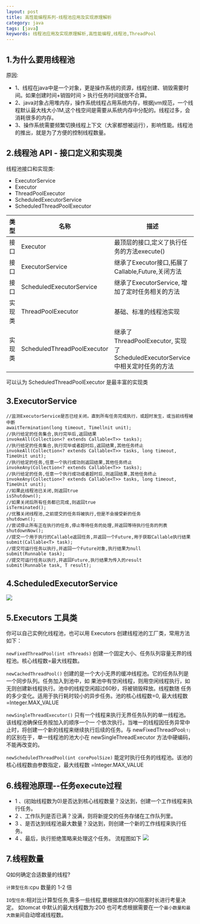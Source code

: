 ```yaml
---
layout: post 
title: 高性能编程系列-线程池应用及实现原理解析
category: java 
tags: [java]
keywords: 线程池应用及实现原理解析,高性能编程,线程池,ThreadPool
---
```


## 1.为什么要用线程池
原因:
 - 1、线程在java中是一个对象，更是操作系统的资源，线程创建、销毁需要时间。如果创建时间+销毁时间 > 执行任务时间就很不合算。
 - 2、java对象占用堆内存，操作系统线程占用系统内存，根据jvm规范，一个线程默认最大栈大小1M,这个栈空间是需要从系统内存中分配的。线程过多，会消耗很多的内存。
 - 3、操作系统需要频繁切换线程上下文（大家都想被运行），影响性能。线程池的推出，就是为了方便的控制线程数量。

## 2.线程池 API - 接口定义和实现类
线程池接口和实现类:
 - ExecutorService
 - Executor
 - ThreadPoolExecutor
 - ScheduledExecutorService
 - ScheduledThreadPoolExecutor


| 类型        | 名称   |  描述  |
| --------   | --------  | -------- |
| 接口      | Executor   |   最顶层的接口,定义了执行任务的方法execute()    |
| 接口        |   ExecutorService   |   继承了Executor接口,拓展了Callable,Future,关闭方法   |
| 接口        |    ScheduledExecutorService    |  继承了ExecutorService, 增加了定时任务相关的方法  |
| 实现类       |    ThreadPoolExecutor    |  基础、标准的线程池实现  |
| 实现类        |    ScheduledThreadPoolExecutor    |  继承了ThreadPoolExecutor, 实现了ScheduledExecutorService中相关定时任务的方法  |

  可以认为 ScheduledThreadPoolExecutor 是最丰富的实现类

## 3.ExecutorService

    //监测ExecutorService是否已经关闭，直到所有任务完成执行，或超时发生，或当前线程被中断
    awaitTermination(long timeout, Timellnit unit);
    //执行给定的任务集合,执行完毕后,返回结果
    invokeAll(Collection<? extends Callable<T>> tasks);
    //执行给定的任务集合,执行完毕或者超时后,返回结果,其他任务终止
    invokeAll(Collection<? extends Callable<T>> tasks, long timeout, TimeUnit unit);
    //执行给定的任务,任意一个执行成功则返回结果,其他任务终止
    invokeAny(Collection<? extends Callable<T>> tasks);
    //执行给定的任务,任意一个执行成功或者超时后,则返回结果,其他任务终止
    invokeAny(Collection<? extends Callable<T>> tasks, long timeout, TimeUnit unit);
    //如果此线程池已关闭,则返回true
    isShutdown();
    //如果关闭后所有任务都已完成,则返回true
    isTerminated();
    //优雅关闭线程池,之前提交的任务将被执行,但是不会接受新的任务
    shutdown();
    //尝试停止所有正在执行的任务,停止等待任务的处理,并返回等待执行任务的列表
    shutdownNow();
    //提交一个用于执行的Callable返回任务,并返回一个Future,用于获取Callable执行结果
    submit(Callable<T> task);
    //提交可运行任务以执行,并返回一个Future对象,执行结果为null
    submit(Runnable task);
    //提交可运行任务以执行,并返回Future,执行结果为传入的result
    submit(Runnable task, T result);

## 4.ScheduledExecutorService
![](http://image.xiaoyaowind.com/image/202204091058917.png)

## 5.Executors 工具类
你可以自己实例化线程池，也可以用 Executors 创建线程池的工厂类，常用方法如下：

`newFixedThreadPool(int nThreads)` 创建一个固定大小、任务队列容量无界的线程池。核心线程数=最大线程数。

`newCachedThreadPool()` 创建的是一个大小无界的缓冲线程池。它的任务队列是一个同步队列。任务加入到池中，如
果池中有空闲线程，则用空闲线程执行，如无则创建新线程执行。池中的线程空闲超过60秒，将被销毁释放。线程数随
任务的多少变化。适用于执行耗时较小的异步任务。池的核心线程数=0, 最大线程数=Integer.MAX_VALUE

`newSingleThreadExecutor()` 只有一个线程来执行无界任务队列的单一线程池。该线程池确保任务按加入的顺序一个一
个依次执行。当唯一的线程因任务异常中止时，将创建一个新的线程来继续执行后续的任务。与 newFixedThreadPool⑴
的区别在于，单一线程池的池大小在 newSingleThreadExecutor 方法中硬编码，不能再改变的。

`newScheduledThreadPool(int corePoolSize)` 能定时执行任务的线程池。该池的核心线程数由参数指定，最大线程数
=Integer.MAX_VALUE
## 6.线程池原理--任务execute过程
- 1 、(初始线程数为0)是否达到核心线程数量？没达到，创建一个工作线程来执行任务。
- 2 、工作队列是否已满？没满，则将新提交的任务存储在工作队列里。
- 3 、是否达到线程池最大数量？没达到，则创建一个新的工作线程来执行任务。
- 4 、最后，执行拒绝策略来处理这个任务。
流程图如下
  ![](http://image.xiaoyaowind.com/image/202204091130319.png)
  
## 7.线程数量
Q如何确定合适数量的线程?

`计算型任务`:cpu 数量的 1-2 倍

`IO型任务`:相对比计算型任务,需多一些线程,要根据具体的IO阻塞时长进行考量决定。
如tomcat 中默认的最大线程数为:200
也可考虑根据需要在一个`最小数量和最大数量`间自动增减线程数。
    